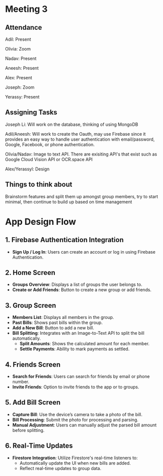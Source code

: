 # Meeting 3


## Attendance
Adil: Present

Olivia: Zoom

Nadav: Present

Aneesh: Present

Alex: Present

Joseph: Zoom

Yerassy: Present

## Assigning Tasks
Joseph Li: Will work on the database, thinking of using MongoDB 

Adil/Aneesh: Will work to create the Oauth, may use Firebase since it provides an easy way to handle user authentication with email/password, Google, Facebook, or phone authentication.

Olivia/Nadav: Image to text API. There are exisiting API's that exist such as Google Cloud Vision API or OCR.space API

Alex/Yerassyl: Design

## Things to think about
Brainstorm features and split them up amongst group members, try to start minimal, then continue to build up based on time management

# App Design Flow

## 1. Firebase Authentication Integration
- **Sign Up / Log In**: Users can create an account or log in using Firebase Authentication.

## 2. Home Screen
- **Groups Overview**: Displays a list of groups the user belongs to.
- **Create or Add Friends**: Button to create a new group or add friends.

## 3. Group Screen
- **Members List**: Displays all members in the group.
- **Past Bills**: Shows past bills within the group.
- **Add a New Bill**: Button to add a new bill.
- **Bill Splitting**: Integrates with an Image-to-Text API to split the bill automatically.
  - **Split Amounts**: Shows the calculated amount for each member.
  - **Settle Payments**: Ability to mark payments as settled.

## 4. Friends Screen
- **Search for Friends**: Users can search for friends by email or phone number.
- **Invite Friends**: Option to invite friends to the app or to groups.

## 5. Add Bill Screen
- **Capture Bill**: Use the device’s camera to take a photo of the bill.
- **Bill Processing**: Submit the photo for processing and parsing.
- **Manual Adjustment**: Users can manually adjust the parsed bill amount before splitting.

## 6. Real-Time Updates
- **Firestore Integration**: Utilize Firestore's real-time listeners to:
  - Automatically update the UI when new bills are added.
  - Reflect real-time updates to group data.


